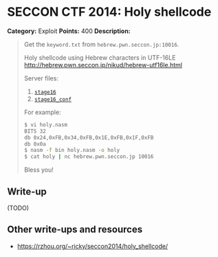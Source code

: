 # SECCON CTF 2014: Holy shellcode

**Category:** Exploit
**Points:** 400
**Description:**

> Get the `keyword.txt` from `hebrew.pwn.seccon.jp:10016`.
>
> Holy shellcode using Hebrew characters in UTF-16LE
<http://hebrew.pwn.seccon.jp/nikud/hebrew-utf16le.html>
>
> Server files:
>
> 1. [`stage16`](stage16)
> 2. [`stage16_conf`](stage16_conf)
>
> For example:
>
> ```bash
> $ vi holy.nasm
> BITS 32
> db 0x24,0xFB,0x34,0xFB,0x1E,0xFB,0x1F,0xFB
> db 0x0a
> $ nasm -f bin holy.nasm -o holy
> $ cat holy | nc hebrew.pwn.seccon.jp 10016
> ```
>
> Bless you!

## Write-up

(TODO)

## Other write-ups and resources

* <https://rzhou.org/~ricky/seccon2014/holy_shellcode/>
